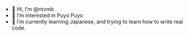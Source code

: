 - 👋 Hi, I’m @ntvmb
- 👀 I’m interested in Puyo Puyo
- 🌱 I’m currently learning Japanese, and trying to learn how to write real code.

<!---
ntvmb/ntvmb is a ✨ special ✨ repository because its `README.md` (this file) appears on your GitHub profile.
You can click the Preview link to take a look at your changes.
--->
